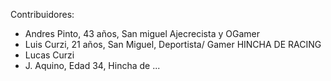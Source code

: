 Contribuidores:
* Andres Pinto, 43 años, San miguel Ajecrecista y OGamer
* Luis Curzi, 21 años, San Miguel, Deportista/ Gamer HINCHA DE RACING
* Lucas Curzi
* J. Aquino, Edad 34, Hincha de ...